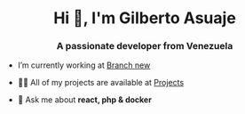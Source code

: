 <h1 align="center">Hi 👋, I'm Gilberto Asuaje</h1>
<h3 align="center">A passionate developer from Venezuela</h3>

- I’m currently working at [Branch new](https://https://www.branchnew.com//)

- 👨‍💻 All of my projects are available at [Projects](https://https://gilberto-asuaje.vercel.app//)

- 💬 Ask me about **react, php & docker**
